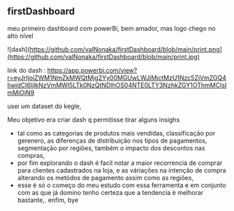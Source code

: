 ## firstDashboard
meu primeiro dashboard com powerBi, bem amador, mas logo chego no alto nível

![dash](https://github.com/valNonaka/firstDashboard/blob/main/print.png](https://github.com/valNonaka/firstDashboard/blob/main/print.jpg)


link do dash : https://app.powerbi.com/view?r=eyJrIjoiZWM1NmZkMWQtMjg2Yy00MGUwLWJjMjctMzU1Nzc5ZjVmZGQ4IiwidCI6IjlkNzVmMWI5LTk0NzQtNDlhOS04NTE0LTY3NzhkZGY1OThmMCIsImMiOjN9



usei um dataset do kegle, 

Meu objetivo era criar dash q permitisse tirar alguns insighs

- tal como as categorias de produtos mais vendidas, classificação por gerenero, as diferenças de distribuição nos tipos de pagamentos, segmentação por regiões, também o impacto dos descontos nas compras, 
- por fim explorando o dash é facil notar a maior recorrencia de comprar para clientes cadastrados na loja, e as váriações na intenção de compra alterando os metódos de pagamento assim como as regiões,
- esse é só o começo do meu estudo com essa ferramenta e em conjunto com as que já domino tenho certeza que a tendencia é melhorar bastante,. enfim, bye
